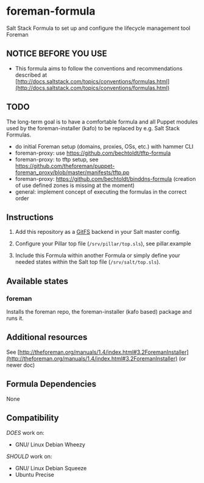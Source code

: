 # foreman-formula

Salt Stack Formula to set up and configure the lifecycle management tool Foreman

## NOTICE BEFORE YOU USE

* This formula aims to follow the conventions and recommendations described at [http://docs.saltstack.com/topics/conventions/formulas.html](http://docs.saltstack.com/topics/conventions/formulas.html)

## TODO

The long-term goal is to have a comfortable formula and all Puppet modules used by the foreman-installer (kafo) to be replaced by e.g. Salt Stack Formulas.

* do initial Foreman setup (domains, proxies, OSs, etc.) with hammer CLI
* foreman-proxy: use https://github.com/bechtoldt/tftp-formula
* foreman-proxy: to tftp setup, see https://github.com/theforeman/puppet-foreman_proxy/blob/master/manifests/tftp.pp
* foreman-proxy: https://github.com/bechtoldt/binddns-formula (creation of use defined zones is missing at the moment)
* general: implement concept of executing the formulas in the correct order

## Instructions

1. Add this repository as a [GitFS](http://docs.saltstack.com/topics/tutorials/gitfs.html) backend in your Salt master config.

2. Configure your Pillar top file (`/srv/pillar/top.sls`), see pillar.example

3. Include this Formula within another Formula or simply define your needed states within the Salt top file (`/srv/salt/top.sls`).

## Available states

### foreman

Installs the foreman repo, the foreman-installer (kafo based) package and runs it.

## Additional resources

See [http://theforeman.org/manuals/1.4/index.html#3.2ForemanInstaller](http://theforeman.org/manuals/1.4/index.html#3.2ForemanInstaller) (or newer doc)

## Formula Dependencies

None

## Compatibility

*DOES* work on:

* GNU/ Linux Debian Wheezy

*SHOULD* work on:

* GNU/ Linux Debian Squeeze
* Ubuntu Precise
